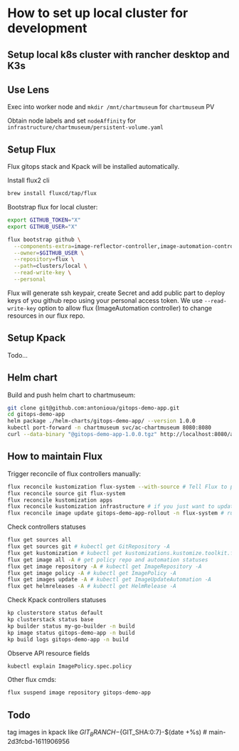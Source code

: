 # How to set up local cluster for development

## Setup local k8s cluster with rancher desktop and K3s

## Use Lens

Exec into worker node and `mkdir /mnt/chartmuseum` for `chartmuseum` PV

Obtain node labels and set `nodeAffinity` for `infrastructure/chartmuseum/persistent-volume.yaml`

## Setup Flux

Flux gitops stack and Kpack will be installed automatically.

Install flux2 cli
```bash
brew install fluxcd/tap/flux
```

Bootstrap flux for local cluster:
```bash
export GITHUB_TOKEN="X"
export GITHUB_USER="X"

flux bootstrap github \
  --components-extra=image-reflector-controller,image-automation-controller \
  --owner=$GITHUB_USER \
  --repository=flux \
  --path=clusters/local \
  --read-write-key \
  --personal
```

Flux will generate ssh keypair, create Secret and add public part to deploy keys of you github repo using your personal access token.
We use `--read-write-key` option to allow flux (ImageAutomation controller) to change resources in our flux repo.

## Setup Kpack
Todo...

## Helm chart

Build and push helm chart to chartmuseum:
```bash
git clone git@github.com:antonioua/gitops-demo-app.git
cd gitops-demo-app
helm package ./helm-charts/gitops-demo-app/ --version 1.0.0
kubectl port-forward -n chartmuseum svc/ac-chartmuseum 8080:8080
curl --data-binary "@gitops-demo-app-1.0.0.tgz" http://localhost:8080/api/charts
```

## How to maintain Flux

Trigger reconcile of flux controllers manually:
```bash
flux reconcile kustomization flux-system --with-source # Tell Flux to pull and apply the changes
flux reconcile source git flux-system
flux reconcile kustomization apps
flux reconcile kustomization infrastructure # if you just want to update infra
flux reconcile image update gitops-demo-app-rollout -n flux-system # run image automation
```

Check controllers statuses
```bash
flux get sources all
flux get sources git # kubectl get GitRepository -A
flux get kustomization # kubectl get kustomizations.kustomize.toolkit.fluxcd.io -A
flux get image all -A # get policy repo and automation statuses
flux get image repository -A # kubectl get ImageRepository -A
flux get image policy -A # kubectl get ImagePolicy -A
flux get images update -A # kubectl get ImageUpdateAutomation -A
flux get helmreleases -A # kubectl get HelmRelease -A
```

Check Kpack controllers statuses
```bash
kp clusterstore status default
kp clusterstack status base
kp builder status my-go-builder -n build
kp image status gitops-demo-app -n build
kp build logs gitops-demo-app -n build
```

Observe API resource fields
```bash
kubectl explain ImagePolicy.spec.policy
```

Other flux cmds:
```bash
flux suspend image repository gitops-demo-app
```

## Todo
tag images in kpack like ${GIT_BRANCH}-${GIT_SHA:0:7}-$(date +%s) # main-2d3fcbd-1611906956